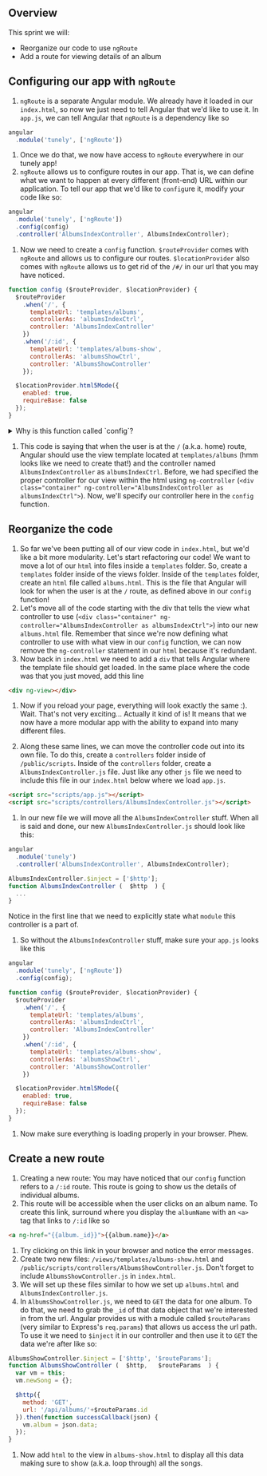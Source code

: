 ## Overview

This sprint we will:

* Reorganize our code to use `ngRoute`
* Add a route for viewing details of an album

## Configuring our app with `ngRoute`
1. `ngRoute` is a separate Angular module. We already have it loaded in our `index.html`, so now we just need to tell Angular that we'd like to use it. In `app.js`, we can tell Angular that `ngRoute` is a dependency like so

  ```js
  angular
    .module('tunely', ['ngRoute'])
  ```
1. Once we do that, we now have access to `ngRoute` everywhere in our tunely app!
1. `ngRoute` allows us to configure routes in our app. That is, we can define what we want to happen at every different (front-end) URL within our application. To tell our app that we'd like to `config`ure it, modify your code like so:

  ```js
  angular
    .module('tunely', ['ngRoute'])
    .config(config)
    .controller('AlbumsIndexController', AlbumsIndexController);
  ```
1. Now we need to create a `config` function. `$routeProvider` comes with `ngRoute` and allows us to configure our routes. `$locationProvider` also comes with `ngRoute` allows us to get rid of the `/#/` in our url that you may have noticed.

  ```js
  function config ($routeProvider, $locationProvider) {
    $routeProvider
      .when('/', {
        templateUrl: 'templates/albums',
        controllerAs: 'albumsIndexCtrl',
        controller: 'AlbumsIndexController'
      })
      .when('/:id', {
        templateUrl: 'templates/albums-show',
        controllerAs: 'albumsShowCtrl',
        controller: 'AlbumsShowController'
      });

    $locationProvider.html5Mode({
      enabled: true,
      requireBase: false
    });
  }
  ```
  <details><summary>Why is this function called `config`?</summary>
  We passed our `config` function to angular at `.config(config)`.  We could have called this something else, but it's customary to just call it `config` because it configures our app.
  </details>


1. This code is saying that when the user is at the `/` (a.k.a. home) route, Angular should use the view template located at `templates/albums` (hmm looks like we need to create that!) and the controller named `AlbumsIndexController` as `albumsIndexCtrl`. Before, we had specified the proper controller for our view within the html using `ng-controller` (`<div class="container" ng-controller="AlbumsIndexController as albumsIndexCtrl">`). Now, we'll specify our controller  here in the `config` function.

## Reorganize the code
1. So far we've been putting all of our view code in `index.html`, but we'd like a bit more modularity. Let's start refactoring our code! We want to move a lot of our `html` into files inside a `templates` folder. So, create a `templates` folder inside of the views folder. Inside of the `templates` folder, create an `html` file called `albums.html`. This is the file that Angular will look for when the user is at the `/` route, as defined above in our `config` function!
1. Let's move all of the code starting with the div that tells the view what controller to use (`<div class="container" ng-controller="AlbumsIndexController as albumsIndexCtrl">`) into our new `albums.html` file. Remember that since we're now defining what controller to use with what view in our `config` function, we can now remove the `ng-controller` statement in our `html` because it's redundant.
1. Now back in `index.html` we need to add a `div` that tells Angular where the template file should get loaded. In the same place where the code was that you just moved, add this line

  ```html
  <div ng-view></div>
  ```
1. Now if you reload your page, everything will look exactly the same :). Wait. That's not very exciting... Actually it kind of is! It means that we now have a more modular app with the ability to expand into many different files.

1. Along these same lines, we can move the controller code out into its own file. To do this, create a `controllers` folder inside of `/public/scripts`. Inside of the `controllers` folder, create a `AlbumsIndexController.js` file. Just like any other `js` file we need to include this file in our `index.html` below where we load `app.js`.

  ```html
  <script src="scripts/app.js"></script>
  <script src="scripts/controllers/AlbumsIndexController.js"></script>
  ```
1. In our new file we will move all the `AlbumsIndexController` stuff. When all is said and done, our new `AlbumsIndexController.js` should look like this:

  ```js
  angular
    .module('tunely')
    .controller('AlbumsIndexController', AlbumsIndexController);

  AlbumsIndexController.$inject = ['$http'];
  function AlbumsIndexController (  $http  ) {
    ...
  }
  ```
Notice in the first line that we need to explicitly state what `module` this controller is a part of.
1. So without the `AlbumsIndexController` stuff, make sure your `app.js` looks like this

  ```js
  angular
    .module('tunely', ['ngRoute'])
    .config(config);

  function config ($routeProvider, $locationProvider) {
    $routeProvider
      .when('/', {
        templateUrl: 'templates/albums',
        controllerAs: 'albumsIndexCtrl',
        controller: 'AlbumsIndexController'
      })
      .when('/:id', {
        templateUrl: 'templates/albums-show',
        controllerAs: 'albumsShowCtrl',
        controller: 'AlbumsShowController'
      })

    $locationProvider.html5Mode({
      enabled: true,
      requireBase: false
    });
  }
  ```
1. Now make sure everything is loading properly in your browser. Phew.

## Create a new route
1. Creating a new route: You may have noticed that our `config` function refers to a `/:id` route. This route is going to show us the details of individual albums.
1. This route will be accessible when the user clicks on an album name. To create this link, surround where you display the `albumName` with an `<a>` tag that links to `/:id` like so

  ```html
  <a ng-href="{{album._id}}">{{album.name}}</a>
  ```
1. Try clicking on this link in your browser and notice the error messages.
1. Create two new files: `/views/templates/albums-show.html` and `/public/scripts/controllers/AlbumsShowController.js`. Don't forget to include `AlbumsShowController.js` in `index.html`.
1. We will set up these files similar to how we set up `albums.html` and `AlbumsIndexController.js`.
1. In `AlbumsShowController.js`, we need to `GET` the data for one album. To do that, we need to grab the `_id` of that data object that we're interested in from the url. Angular provides us with a module called `$routeParams` (very similar to Express's `req.params`) that allows us access the url path. To use it we need to `$inject` it in our controller and then use it to `GET` the data we're after like so:

  ```js
  AlbumsShowController.$inject = ['$http', '$routeParams'];
  function AlbumsShowController (  $http,   $routeParams  ) {
    var vm = this;
    vm.newSong = {};

    $http({
      method: 'GET',
      url: '/api/albums/'+$routeParams.id
    }).then(function successCallback(json) {
      vm.album = json.data;
    });
  }
  ```

1. Now add `html` to the view in `albums-show.html` to display all this data making sure to show (a.k.a. loop through) all the songs.
